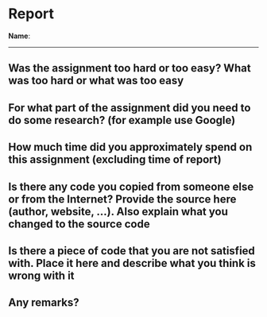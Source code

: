 # Report

**Name**: <!-- TODO: fill in your full name here, firstname and lastname -->

---

<!-- Fill out all the questions below by replacing the TODO comments. Do not remove the other markdown. Make sure to answer EACH question. -->

## Was the assignment too hard or too easy? What was too hard or what was too easy

<!-- TODO: Fill out this question -->

## For what part of the assignment did you need to do some research? (for example use Google)

<!-- TODO: Fill out this question -->

## How much time did you approximately spend on this assignment (excluding time of report)

<!-- TODO: Fill out this question -->

## Is there any code you copied from someone else or from the Internet? Provide the source here (author, website, ...). Also explain what you changed to the source code

<!-- TODO: Fill out this question -->

## Is there a piece of code that you are not satisfied with. Place it here and describe what you think is wrong with it

<!-- TODO: Fill out this question -->

## Any remarks?

<!--
Feel free to give some constructive feedback on the exercise.
-->
